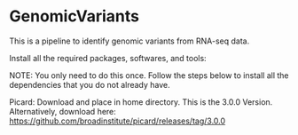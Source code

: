 # GenomicVariants
This is a pipeline to identify genomic variants from RNA-seq data. 

Install all the required packages, softwares, and tools: 

NOTE: You only need to do this once. Follow the steps below to install all the dependencies that you do not already have. 

Picard:
Download and place in home directory. 
This is the 3.0.0 Version. Alternatively, download here: https://github.com/broadinstitute/picard/releases/tag/3.0.0
